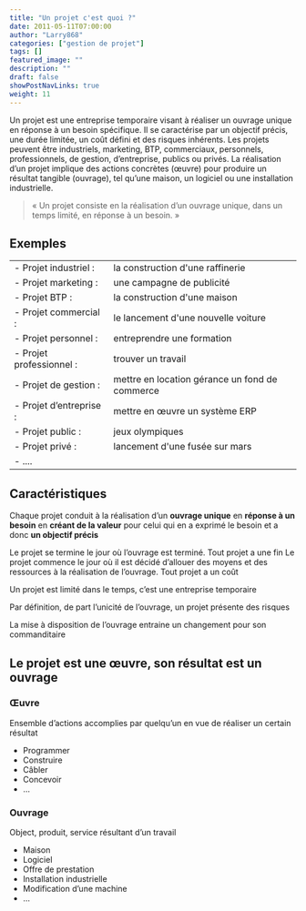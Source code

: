 ```yaml
---
title: "Un projet c'est quoi ?"
date: 2011-05-11T07:00:00
author: "Larry868"
categories: ["gestion de projet"]
tags: []
featured_image: ""
description: ""
draft: false
showPostNavLinks: true
weight: 11
---
```


Un projet est une entreprise temporaire visant à réaliser un ouvrage unique en réponse à un besoin spécifique. Il se caractérise par un objectif précis, une durée limitée, un coût défini et des risques inhérents. Les projets peuvent être industriels, marketing, BTP, commerciaux, personnels, professionnels, de gestion, d’entreprise, publics ou privés. La réalisation d’un projet implique des actions concrètes (œuvre) pour produire un résultat tangible (ouvrage), tel qu’une maison, un logiciel ou une installation industrielle.

<!--more-->

> « Un projet consiste en la réalisation d’un ouvrage unique, dans un temps limité, en réponse à un besoin. »

## Exemples

| | |
| - | - |
| - Projet industriel : |	la construction d'une raffinerie
| - Projet marketing : | 	une campagne de publicité
| - Projet BTP : | 		la construction d'une maison
| - Projet commercial : | 	le lancement d'une nouvelle voiture
| - Projet personnel : | 	entreprendre une formation
| - Projet professionnel : | trouver un travail
| - Projet de gestion : | 	mettre en location gérance un fond de commerce
| - Projet d’entreprise : | 	mettre en œuvre un système ERP
| - Projet public : | 	jeux olympiques
| - Projet privé : | 		lancement d'une fusée sur mars
| - ....

## Caractéristiques

Chaque projet conduit à la réalisation d’un **ouvrage unique** en **réponse à un besoin** en **créant de la valeur** pour celui qui en a exprimé le besoin et a donc **un objectif précis**

Le projet se termine le jour où l’ouvrage est terminé. Tout projet a une fin
Le projet commence le jour où il est décidé d’allouer des moyens et des ressources à la réalisation de l’ouvrage. Tout projet a un coût

Un projet est limité dans le temps, c’est une entreprise temporaire

Par définition, de part l’unicité de l’ouvrage, un projet présente des risques

La mise à disposition de l’ouvrage entraine un changement pour son commanditaire


## Le projet est une œuvre, son résultat est un ouvrage

### Œuvre 

Ensemble d’actions accomplies par quelqu’un en vue de réaliser un certain résultat

- Programmer
- Construire
- Câbler
- Concevoir
- …

### Ouvrage

Object, produit, service résultant d’un travail

- Maison
- Logiciel
- Offre de prestation
- Installation industrielle
- Modification d’une machine
- …
